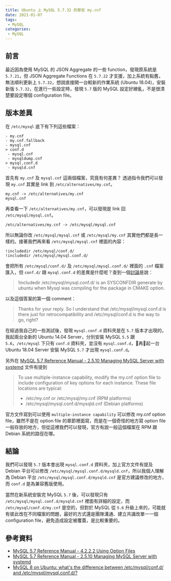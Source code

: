 ```yaml
---
title: Ubuntu 上 MySQL 5.7.32 的那些 my.cnf
date: 2021-01-07
tags:
 - MySQL
categories: 
 - MySQL
---
```


## 前言
最近因為使用 MySQL 的 JSON Aggregate 的一些 function，發現原系統是 `5.7.21`，但 JSON Aggregate Functions 在 `5.7.22` 才支援，加上系統有點舊，無法順利更新上 `5.7.32`，想說直接開一台較新的作業系統 (Ubuntu 18.04)，安裝新版 `5.7.32`，在進行一些設定時，發現 `5.7` 版的 MySQL 設定好繚亂，不是很清楚要設定哪個 configuration file。

## 版本差異
在 `/etc/mysql` 底下有下列這些檔案：
```
- my.cnf
- my.cnf.fallback 
- mysql.cnf
> conf.d
 - mysql.cnf
 - mysqldump.cnf
> mysql.conf.d
 - mysqld.cnf
```

首先有 `my.cnf` 及 `mysql.cnf` 這兩個檔案，究竟有何差異？
透過指令我們可以發現 `my.cnf` 其實是 link 到 `/etc/alternatives/my.cnf`。
```
my.cnf -> /etc/alternatives/my.cnf
mysql.cnf
```

再查看一下 `/etc/alternatives/my.cnf`，可以發現是 link 回 `/etc/mysql/mysql.cnf`。
```
/etc/alternatives/my.cnf -> /etc/mysql/mysql.cnf
```

所以無論你改 `/etc/mysql/mysql.cnf` 或 `/etc/mysql/my.cnf` 其實他們都是長一樣的。接著我們再來看 `/etc/mysql/mysql.cnf` 裡面的內容：
```
!includedir /etc/mysql/conf.d/
!includedir /etc/mysql/mysql.conf.d/
```

會把所有 `/etc/mysql/conf.d/` 及 `/etc/mysql/mysql.conf.d/` 裡面的 `.cnf` 檔案匯入，但 `conf.d/` 跟 `mysql.conf.d` 的差異是什麼呢？查到一個[討論](https://serverfault.com/a/954306)是說：
> !includedir /etc/mysql/mysql.conf.d/ is an SYSCONFDIR generate by ubuntu when Mysql was compiling for the package in CMAKE option.

以及這個答案的第一個 comment：
> Thanks for your reply. So I understand that /etc/mysql/mysql.conf.d is there just for retrocompatibility and /etc/mysql/conf.d is the way to go, right?

在經過我自己的一些測試後，發現 `mysql.conf.d` 資料夾是在 `5.7` 版本才出現的，我起兩台全新的 Ubuntu 14.04 Server，分別安裝 MySQL `5.5` 跟 `5.6`，`/etc/mysql` 下只有 `conf.d` 資料夾，並沒有 `mysql.conf.d`，再起一台 Ubuntu 18.04 Server 安裝 MySQL `5.7` 才出現 `mysql.conf.d`。

另外在 [MySQL 5.7 Reference Manual - 2.5.10 Managing MySQL Server with systemd](https://dev.mysql.com/doc/refman/5.7/en/using-systemd.html) 文件有提到
> To use multiple-instance capability, modify the my.cnf option file to include configuration of key options for each instance. These file locations are typical:
> - /etc/my.cnf or /etc/mysql/my.cnf (RPM platforms)
> - /etc/mysql/mysql.conf.d/mysqld.cnf (Debian platforms)

官方文件寫到可以使用 `multiple-instance capability` 可以修改 my.cnf option file，雖然不是在 option file 的章節裡面寫，而是在一個奇怪的地方寫 option file 一般存放的地方，但從這裡我們可以發現，官方有說一般這個檔案在 RPM 跟 Debian 系統的路徑在哪。

## 結論
我們可以發現 `5.7` 版本會出現 `mysql.conf.d` 資料夾，加上官方文件有提及 Debian 平台可以修改 `/etc/mysql/mysql.conf.d/mysqld.cnf`，所以我個人理解為 Debian 平台 `/etc/mysql/mysql.conf.d/mysqld.cnf` 是官方建議修改的地方，而 `conf.d` 是為兼容舊版使用。

當然在新系統安裝完 MySQL `5.7` 後，可以發現只有 `/etc/mysql/mysql.conf.d/mysqld.cnf` 裡面有詳細的設定，而 `/etc/mysql/conf.d/my.cnf` 是空的，但對於 MySQL 從 `5.6` 升級上來的，可能就有彼此改在不同檔案的問題，最好的方式還是團隊溝通、建立共識改單一一個 configuration file，避免造成設定被覆蓋，是比較重要的。

## 參考資料
- [MySQL 5.7 Reference Manual - 4.2.2.2 Using Option Files](https://dev.mysql.com/doc/refman/5.7/en/option-files.html)
- [MySQL 5.7 Reference Manual - 2.5.10 Managing MySQL Server with systemd](https://dev.mysql.com/doc/refman/5.7/en/using-systemd.html)
- [MySQL 8 on Ubuntu: what's the difference between /etc/mysql/conf.d/ and /etc/mysql/mysql.conf.d/?](https://serverfault.com/a/954306)